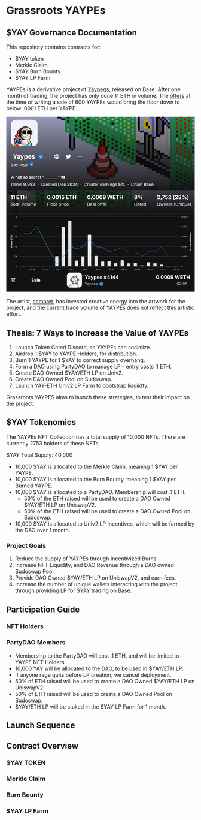 # Grassroots YAYPEs

## $YAY Governance Documentation

This repository contains contracts for:

* $YAY token
* Merkle Claim
* $YAY Burn Bounty
* $YAY LP Farm

YAYPEs is a derivative project of [Yaypegs](https://yaypegs.com/), released on Base. After one month of trading, the project has only done 11 ETH in volume. The [offers](https://opensea.io/collection/yaypes/offers) at the time of writing a sale of 600 YAYPEs would bring the floor down to below .0001 ETH per YAYPE.

![YAYPE Summary](pitchdeck/summary.png)

The artist, [ccmoret](https://x.com/ccmoret), has invested creative energy into the artwork for the project, and the current trade volume of YAYPEs does not reflect this artistic effort.

## Thesis: 7 Ways to Increase the Value of YAYPEs

1. Launch Token Gated Discord, so YAYPEs can socialize.
2. Airdrop 1 $YAY to YAYPE Holders, for distribution.
3. Burn 1 YAYPE for 1 $YAY to correct supply overhang.
4. Form a DAO using PartyDAO to manage LP - entry costs .1 ETH.
5. Create DAO Owned $YAY/ETH LP on Univ2.
6. Create DAO Owned Pool on Sudoswap.
7. Launch YAY-ETH Univ2 LP Farm to bootstrap liquiidty.

Grassroots YAYPES aims to launch these strategies, to test their impact on the project.

## $YAY Tokenomics

The YAYPEs NFT Collection has a total supply of 10,000 NFTs. There are currently 2753 holders of these NFTs.

$YAY Total Supply: 40,000

* 10,000 $YAY is allocated to the Merkle Claim, meaning 1 $YAY per YAYPE.
* 10,000 $YAY is allocated to the Burn Bounty, meaning 1 $YAY per Burned YAYPE.
* 10,000 $YAY is allocated to a PartyDAO. Membership will cost .1 ETH.
  * 50% of the ETH raised will be used to create a DAO Owned $YAY/ETH LP on UniswapV2.
  * 50% of the ETH raised will be used to create a DAO Owned Pool on Sudoswap.
* 10,000 $YAY is allocated to Univ2 LP Incentives, which will be farmed by the DAO over 1 month.

### Project Goals

1. Reduce the supply of YAYPEs through Incentivized Burns.
2. Increase NFT Liquidity, and DAO Revenue through a DAO owned Sudoswap Pool.
3. Provide DAO Owned $YAY/ETH LP on UniswapV2, and earn fees.
4. Increase the number of unique wallets interacting with the project, through providing LP for $YAY trading on Base.

## Participation Guide

### NFT Holders

### PartyDAO Members

* Membership to the PartyDAO will cost .1 ETH, and will be limited to YAYPE NFT Holders.
* 10,000 YAY will be allocated to the DAO, to be used in $YAY/ETH LP.
* If anyone rage quits before LP creation, we cancel deployment.
* 50% of ETH raised will be used to create a DAO Owned $YAY/ETH LP on UniswapV2.
* 50% of ETH raised will be used to create a DAO Owned Pool on Sudoswap.
* $YAY/ETH LP will be staked in the $YAY LP Farm for 1 month.

## Launch Sequence

## Contract Overview

### $YAY TOKEN

### Merkle Claim

### Burn Bounty

### $YAY LP Farm
